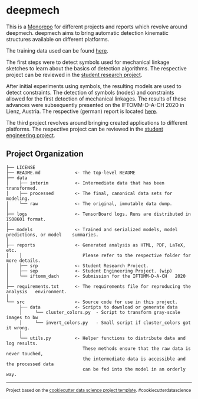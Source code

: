 # deepmech

This is a [Monorepo](https://en.wikipedia.org/wiki/Monorepo) for different projects and reports which revolve around deepmech.
deepmech aims to bring automatic detection kinematic structures available on different platforms.

The training data used can be found [here](https://drive.google.com/drive/folders/1yZI5v3ws3b8GZMl_ACe4TO_qebdS2fUz?usp=sharing).

The first steps were to detect symbols used for mechanical linkage sketches to learn about the basics of detection algorithms.
The respective project can be reviewed in the [student research project](reports/srp).

After initial experiments using symbols, the resulting models are used to detect constraints.
The detection of symbols (nodes) and constraints allowed for the first detection of mechanical linkages.
The results of these advances were subsequently presented on the IFTOMM-D-A-CH 2020 in Lienz, Austria.
The respective (german) report is located [here](reports/iftomm_dach).

The third project revolves around bringing created applications to different platforms.
The respective project can be reviewed in the [student engineering project](reports/sep).

## Project Organization

    ├── LICENSE
    ├── README.md             <- The top-level README
    ├── data
    │    ├── interim          <- Intermediate data that has been transformed.
    │    ├── processed        <- The final, canonical data sets for modeling.
    │    └── raw              <- The original, immutable data dump.
    │
    ├── logs                  <- TensorBoard logs. Runs are distributed in ISO8601 format.
    │
    ├── models                <- Trained and serialized models, model predictions, or model    summaries.
    │
    ├── reports               <- Generated analysis as HTML, PDF, LaTeX, etc.
    │    │                       Please refer to the respective folder for more details.
    │    ├── srp              <- Student Research Project.
    │    ├── sep              <- Student Engineering Project. (wip)
    │    └── iftomm_dach      <- Submission for the IFTOMM-D-A-CH   2020
    │
    ├── requirements.txt      <- The requirements file for reproducing the analysis   environment.
    │
    └── src                   <- Source code for use in this project.
         ├── data             <- Scripts to download or generate data
         │     └── cluster_colors.py  - Script to transform gray-scale images to bw
         │     └── invert_colors.py   - Small script if cluster_colors got it wrong.
         │
         └── utils.py         <- Helper functions to distribute data and log results.
                                 These methods ensure that the raw data is never touched,
                                 the intermediate data is accessible and the processed data
                                 can be fed into the model in an orderly way.

---

<p><small>Project based on the <a target="_blank" href="https://drivendata.github.io/cookiecutter-data-science/">cookiecutter data science project template</a>. #cookiecutterdatascience</small></p>
